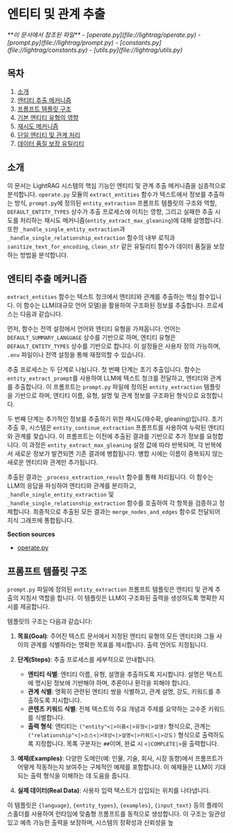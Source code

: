 
# 엔티티 및 관계 추출

<cite>
**이 문서에서 참조된 파일**
- [operate.py](file://lightrag/operate.py)
- [prompt.py](file://lightrag/prompt.py)
- [constants.py](file://lightrag/constants.py)
- [utils.py](file://lightrag/utils.py)
</cite>

## 목차
1. [소개](#소개)
2. [엔티티 추출 메커니즘](#엔티티-추출-메커니즘)
3. [프롬프트 템플릿 구조](#프롬프트-템플릿-구조)
4. [기본 엔티티 유형의 영향](#기본-엔티티-유형의-영향)
5. [재시도 메커니즘](#재시도-메커니즘)
6. [단일 엔티티 및 관계 처리](#단일-엔티티-및-관계-처리)
7. [데이터 품질 보장 유틸리티](#데이터-품질-보장-유틸리티)

## 소개
이 문서는 LightRAG 시스템의 핵심 기능인 엔티티 및 관계 추출 메커니즘을 심층적으로 분석합니다. `operate.py` 모듈의 `extract_entities` 함수가 텍스트에서 정보를 추출하는 방식, `prompt.py`에 정의된 `entity_extraction` 프롬프트 템플릿의 구조와 역할, `DEFAULT_ENTITY_TYPES` 상수가 추출 프로세스에 미치는 영향, 그리고 실패한 추출 시도를 처리하는 재시도 메커니즘(`entity_extract_max_gleaning`)에 대해 설명합니다. 또한 `_handle_single_entity_extraction`과 `_handle_single_relationship_extraction` 함수의 내부 로직과 `sanitize_text_for_encoding`, `clean_str` 같은 유틸리티 함수가 데이터 품질을 보장하는 방법을 분석합니다.

## 엔티티 추출 메커니즘
`extract_entities` 함수는 텍스트 청크에서 엔티티와 관계를 추출하는 핵심 함수입니다. 이 함수는 LLM(대규모 언어 모델)을 활용하여 구조화된 정보를 추출합니다. 프로세스는 다음과 같습니다.

먼저, 함수는 전역 설정에서 언어와 엔티티 유형을 가져옵니다. 언어는 `DEFAULT_SUMMARY_LANGUAGE` 상수를 기반으로 하며, 엔티티 유형은 `DEFAULT_ENTITY_TYPES` 상수를 기반으로 합니다. 이 설정들은 사용자 정의 가능하며, `.env` 파일이나 전역 설정을 통해 재정의할 수 있습니다.

추출 프로세스는 두 단계로 나뉩니다. 첫 번째 단계는 초기 추출입니다. 함수는 `entity_extract_prompt`를 사용하여 LLM에 텍스트 청크를 전달하고, 엔티티와 관계를 추출합니다. 이 프롬프트는 `prompt.py` 파일에 정의된 `entity_extraction` 템플릿을 기반으로 하며, 엔티티 이름, 유형, 설명 및 관계 정보를 구조화된 형식으로 요청합니다.

두 번째 단계는 추가적인 정보를 추출하기 위한 재시도(재수확, gleaning)입니다. 초기 추출 후, 시스템은 `entity_continue_extraction` 프롬프트를 사용하여 누락된 엔티티와 관계를 찾습니다. 이 프롬프트는 이전에 추출된 결과를 기반으로 추가 정보를 요청합니다. 이 과정은 `entity_extract_max_gleaning` 설정 값에 따라 반복되며, 각 반복에서 새로운 정보가 발견되면 기존 결과에 병합됩니다. 병합 시에는 이름이 중복되지 않는 새로운 엔티티와 관계만 추가됩니다.

추출된 결과는 `_process_extraction_result` 함수를 통해 처리됩니다. 이 함수는 LLM의 응답을 파싱하여 엔티티와 관계를 분리하고, `_handle_single_entity_extraction` 및 `_handle_single_relationship_extraction` 함수를 호출하여 각 항목을 검증하고 정제합니다. 최종적으로 추출된 모든 결과는 `merge_nodes_and_edges` 함수로 전달되어 지식 그래프에 통합됩니다.

**Section sources**
- [operate.py](file://lightrag/operate.py#L1674-L1914)

## 프롬프트 템플릿 구조
`prompt.py` 파일에 정의된 `entity_extraction` 프롬프트 템플릿은 엔티티 및 관계 추출의 지침서 역할을 합니다. 이 템플릿은 LLM이 구조화된 출력을 생성하도록 명확한 지시를 제공합니다.

템플릿의 구조는 다음과 같습니다:

1.  **목표(Goal)**: 주어진 텍스트 문서에서 지정된 엔티티 유형의 모든 엔티티와 그들 사이의 관계를 식별하라는 명확한 목표를 제시합니다. 출력 언어도 지정됩니다.

2.  **단계(Steps)**: 추출 프로세스를 세부적으로 안내합니다.
    *   **엔티티 식별**: 엔티티 이름, 유형, 설명을 추출하도록 지시합니다. 설명은 텍스트에 명시된 정보에 기반해야 하며, 추론이나 환각을 피해야 합니다.
    *   **관계 식별**: 명확히 관련된 엔티티 쌍을 식별하고, 관계 설명, 강도, 키워드를 추출하도록 지시합니다.
    *   **콘텐츠 키워드 식별**: 전체 텍스트의 주요 개념과 주제를 요약하는 고수준 키워드를 식별합니다.
    *   **출력 형식**: 엔티티는 `("entity"<|>이름<|>유형<|>설명)` 형식으로, 관계는 `("relationship"<|>소스<|>대상<|>설명<|>키워드<|>강도)` 형식으로 출력하도록 지정합니다. 목록 구분자는 `##`이며, 완료 시 `<|COMPLETE|>`을 출력합니다.

3.  **예제(Examples)**: 다양한 도메인(예: 인물, 기술, 회사, 시장 동향)에서 프롬프트가 어떻게 작동하는지 보여주는 구체적인 예제를 포함합니다. 이 예제들은 LLM이 기대되는 출력 형식을 이해하는 데 도움을 줍니다.

4.  **실제 데이터(Real Data)**: 사용자 입력 텍스트가 삽입되는 위치를 나타냅니다.

이 템플릿은 `{language}`, `{entity_types}`, `{examples}`, `{input_text}` 등의 플레이스홀더를 사용하여 런타임에 맞춤형 프롬프트를 동적으로 생성합니다. 이 구조는 일관성 있고 예측 가능한 출력을 보장하며, 시스템의 정확성과 신뢰성을 높
